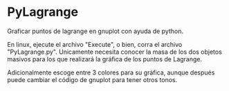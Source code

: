 # PyLagrange
Graficar puntos de lagrange en gnuplot con ayuda de python.


En linux, ejecute el archivo "Execute", o bien, corra el archivo "PyLagrange.py". Unicamente necesita conocer la masa de los dos objetos masivos para los que realizará la gráfica de los puntos de Lagrange.

Adicionalmente escoge entre 3 colores para su gráfica, aunque después puede cambiar el código de gnuplot para tener otros tonos.
